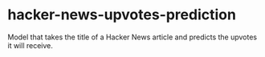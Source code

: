 # hacker-news-upvotes-prediction
Model that takes the title of a Hacker News article and predicts the upvotes it will receive.
